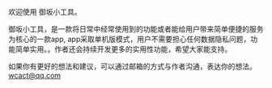 欢迎使用 御坂小工具。

御坂小工具，是一款将日常中经常使用到的功能或者能给用户带来简单便捷的服务为核心的一款app, app采取单机版模式，用户不需要担心任何数据隐私问题，功能简单实用。。作者还会持续开发更多的实用性功能，希望大家能支持。

如果你有更好的想法和建议，可以通过邮箱的方式与作者沟通，表达你的想法。wcact@qq.com
